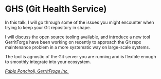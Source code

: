 # GHS (Git Health Service)

In this talk, I will go through some of the issues you might encounter when
trying to keep your Git repository in shape.

I will discuss the open source tooling available, and introduce a new tool
GerritForge have been working on recently to approach the Git repo maintenance
problem in a more systematic way on large-scale systems.

The tool is agnostic of the Git server you are running and
is flexible enough to smoothly integrate into your ecosystem.

*[Fabio Ponciroli, GerritFroge Inc.](../speakers.md#fponciroli)*